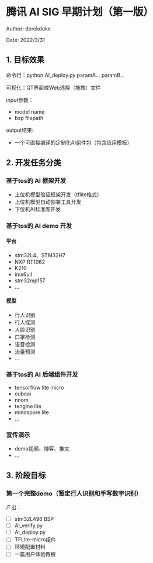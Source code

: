 # 腾讯 AI SIG 早期计划（第一版）

Author: derekduke

Date:   2022/3/31
## 1. 目标效果
命令行：python AI_deploy.py paramA... paramB...

可视化：QT界面或Web选择（拖拽）文件

input参数：
- model name 
- bsp filepath

output结果:
-  一个可直接编译的定制化AI组件包（包含应用模板）
## 2. 开发任务分类
### 基于tos的 AI 框架开发
- 上位机模型验证框架开发（tflite格式）
- 上位机模型自动部署工具开发
- 下位机AI标准库开发
### 基于tos的 AI demo 开发
#### 平台
- stm32L4、STM32H7
- NXP RT1062
- K210
- imx6ull
- stm32mp157
- ...
#### 模型
- 行人识别
- 行人探测
- 人脸识别
- 口罩检测
- 语音检测
- 流量预测
- ...
### 基于tos的 AI 后端组件开发
- tensorflow lite micro
- cubeai
- nnom
- tengine lite
- mindspore lite
- ...
### 宣传演示
- demo视频、博客、推文 
- ...

## 3. 阶段目标
### 第一个完整demo（暂定行人识别和手写数字识别）
产出：
- [ ] stm32L496 BSP
- [ ] AI_verify.py
- [ ] AI_deploy.py
- [ ] TFLite-micro组件
- [ ] 环境配置材料
- [ ] 一篇用户体验教程